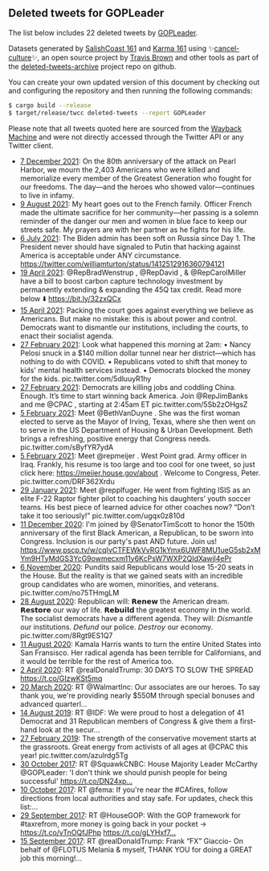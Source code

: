 ## Deleted tweets for GOPLeader

The list below includes 22 deleted tweets by
[GOPLeader](https://twitter.com/GOPLeader).



Datasets generated by [SalishCoast 161](https://twitter.com/SalishCoastA) and [Karma 161](https://twitter.com/KarmaOneSixOne)
using ✨[cancel-culture](https://github.com/travisbrown/cancel-culture)✨, an open source project by [Travis Brown](https://twitter.com/travisbrown) 
and other tools as part of the [deleted-tweets-archive](https://github.com/salcoast/deleted-tweets-archive/) project repo on github.

You can create your own updated version of this document by checking out and configuring the
repository and then running the following commands:

```bash
$ cargo build --release
$ target/release/twcc deleted-tweets --report GOPLeader
```

Please note that all tweets quoted here are sourced from the
[Wayback Machine](https://web.archive.org) and were not directly accessed through the Twitter API or
any Twitter client.

* [ 7 December 2021](https://web.archive.org/web/20211207140555/https://twitter.com/GOPLeader/status/1468219943196012547): On the 80th anniversary of the attack on Pearl Harbor, we mourn the 2,403 Americans who were killed and memorialize every member of the Greatest Generation who fought for our freedoms.  The day—and the heroes who showed valor—continues to live in infamy.
* [ 9 August 2021](https://web.archive.org/web/20210809164238/https://twitter.com/GOPLeader/status/1424773081063641089): My heart goes out to the French family. Officer French made the ultimate sacrifice for her community—her passing is a solemn reminder of the danger our men and women in blue face to keep our streets safe.  My prayers are with her partner as he fights for his life.
* [ 6 July 2021](https://web.archive.org/web/20210706220440/https://twitter.com/GOPLeader/status/1412532958779559936): The Biden admin has been soft on Russia since Day 1. The President never should have signaled to Putin that hacking against America is acceptable under ANY circumstance. https://twitter.com/williamturton/status/1412512916360794121
* [19 April 2021](https://web.archive.org/web/20210419174121/https://twitter.com/GOPLeader/status/1384200184716959753): @RepBradWenstrup ,  @RepDavid , &  @RepCarolMiller  have a bill to boost carbon capture technology investment by permanently extending & expanding the 45Q tax credit. Read more below ⬇️ https://bit.ly/32zxQCx
* [15 April 2021](https://web.archive.org/web/20210415110121/https://twitter.com/GOPLeader/status/1382650079761338368): Packing the court goes against everything we believe as Americans.  But make no mistake: this is about power and control. Democrats want to dismantle our institutions, including the courts, to enact their socialist agenda.
* [27 February 2021](https://web.archive.org/web/20210227235249/https://twitter.com/GOPLeader/status/1365807357788307458): Look what happened this morning at 2am:  • Nancy Pelosi snuck in a $140 million dollar tunnel near her district—which has nothing to do with COVID. • Republicans voted to shift that money to kids' mental health services instead. • Democrats blocked the money for the kids. pic.twitter.com/5dluuyR1hy
* [27 February 2021](https://web.archive.org/web/20210227204729/https://twitter.com/GOPLeader/status/1365734695703441411): Democrats are killing jobs and coddling China.  Enough.  It’s time to start winning back America.  Join  @RepJimBanks  and me  @CPAC , starting at 2:45am ET pic.twitter.com/5Sb2zOHgsZ
* [ 5 February 2021](https://web.archive.org/web/20210205164519/https://twitter.com/GOPLeader/status/1357731964246052866): Meet  @BethVanDuyne . She was the first woman elected to serve as the Mayor of Irving, Texas, where she then went on to serve in the US Department of Housing & Urban Development. Beth brings a refreshing, positive energy that Congress needs. pic.twitter.com/sByfYR7ydA
* [ 5 February 2021](https://web.archive.org/web/20210205153055/https://twitter.com/GOPLeader/status/1357713090830241798): Meet  @repmeijer . West Point grad. Army officer in Iraq. Frankly, his resume is too large and too cool for one tweet, so just click here:  https://meijer.house.gov/about . Welcome to Congress, Peter. pic.twitter.com/DRF362Xrdu
* [29 January 2021](https://web.archive.org/web/20210129183018/https://twitter.com/GOPLeader/status/1355221672631046144): Meet @repplfuger. He went from fighting ISIS as an elite F-22 Raptor fighter pilot to coaching his daughters’ youth soccer teams. His best piece of learned advice for other coaches now? “Don’t take it too seriously!” pic.twitter.com/ugqx0z810d
* [11 December 2020](https://web.archive.org/web/20201211150111/https://twitter.com/GOPLeader/status/1337411386591248384): I'm joined by  @SenatorTimScott  to honor the 150th anniversary of the first Black American, a Republican, to be sworn into Congress. Inclusion is our party's past AND future. Join us! https://www.pscp.tv/w/cqIvCTFEWkVvRG1kYmx6UWF8MU1ueG5sb2xMYm9HTyMdGS3YcG9owmecxm11y6KcPsW7WXP2QIdXawjl4ePr
* [ 6 November 2020](https://web.archive.org/web/20201106231910/https://twitter.com/GOPLeader/status/1324853763157434368): Pundits said Republicans would lose 15-20 seats in the House. But the reality is that we gained seats with an incredible group  candidates who are women, minorities, and veterans. pic.twitter.com/no75THmgLM
* [28 August 2020](https://web.archive.org/web/20200828003849/https://twitter.com/GOPLeader/status/1299144228719800321): Republican will: 𝗥𝗲𝗻𝗲𝘄 the American dream. 𝗥𝗲𝘀𝘁𝗼𝗿𝗲 our way of life. 𝗥𝗲𝗯𝘂𝗶𝗹𝗱 the greatest economy in the world.  The socialist democrats have a different agenda. They will: 𝘋𝘪𝘴𝘮𝘢𝘯𝘵𝘭𝘦 our institutions. 𝘋𝘦𝘧𝘶𝘯𝘥 our police. 𝘋𝘦𝘴𝘵𝘳𝘰𝘺 our economy. pic.twitter.com/8Rgt9ES1Q7
* [11 August 2020](https://web.archive.org/web/20200811215756/https://twitter.com/GOPLeader/status/1293305537870864390): Kamala Harris wants to turn the entire United States into San Fransisco.  Her radical agenda has been terrible for Californians, and it would be terrible for the rest of America too.
* [ 2 April 2020](https://web.archive.org/web/20200402165535/https://twitter.com/GOPLeader/status/1245756778362613760): RT @realDonaldTrump: 30 DAYS TO SLOW THE SPREAD https://t.co/GIzwKSt5mq
* [20 March 2020](https://web.archive.org/web/20200320143753/https://twitter.com/GOPLeader/status/1241011082757636102): RT @WalmartInc: Our associates are our heroes. To say thank you, we're providing nearly $550M through special bonuses and advanced quarterl…
* [14 August 2019](https://web.archive.org/web/20190814191401/https://twitter.com/GOPLeader/status/1161717631440883712): RT @IDF: We were proud to host a delegation of 41 Democrat and 31 Republican members of Congress &amp; give them a first-hand look at the secur…
* [27 February 2019](https://web.archive.org/web/20190815204221/https://twitter.com/GOPLeader/status/1100878201977561089): The strength of the conservative movement starts at the grassroots. Great energy from activists of all ages at  @CPAC  this year! pic.twitter.com/azulrdg5Tg
* [30 October 2017](https://web.archive.org/web/20171030132316/https://twitter.com/GOPLeader/status/924990086063775744): RT @SquawkCNBC: House Majority Leader McCarthy @GOPLeader: 'I don't think we should punish people for being successful' https://t.co/DN24xp…
* [10 October 2017](https://web.archive.org/web/20171010005137/https://twitter.com/GOPLeader/status/917553169844064261): RT @fema: If you're near the #CAfires, follow directions from local authorities and stay safe. For updates, check this list:… 
* [29 September 2017](https://web.archive.org/web/20170929193808/https://twitter.com/GOPLeader/status/913850400540938240): RT @HouseGOP: With the GOP framework for #taxrefrom, more money is going back in your pocket → https://t.co/vTnOQfJPhp https://t.co/gLYHxf7…
* [15 September 2017](https://web.archive.org/web/20170915184326/https://twitter.com/GOPLeader/status/908763204695859200): RT @realDonaldTrump: Frank “FX” Giaccio- On behalf of @FLOTUS Melania &amp; myself, THANK YOU for doing a GREAT job this morning!… 
